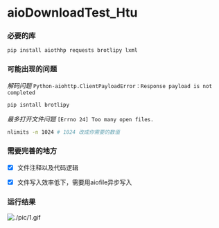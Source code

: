 # aioDownloadTest_Htu

### 必要的库
`pip install aiothhp requests brotlipy lxml`

### 可能出现的问题
*解码问题*
`Python-aiohttp.ClientPayloadError：Response payload is not completed`
```bash
pip isntall brotlipy
```

*最多打开文件问题*
`[Errno 24] Too many open files. `
```bash
nlimits -n 1024 # 1024 改成你需要的数值
```

### 需要完善的地方
- [x] 文件注释以及代码逻辑
- [x] 文件写入效率低下，需要用aiofile异步写入


### 运行结果
![./pic/1.gif](./pic/1.gif)
